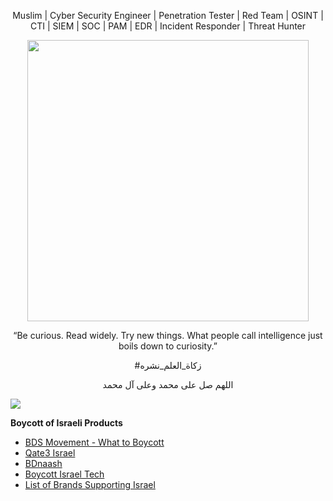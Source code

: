 <p align="center">Muslim | Cyber Security Engineer | Penetration Tester | Red Team | OSINT | CTI | SIEM | SOC | PAM | EDR | Incident Responder | Threat Hunter</p>
<div id="header" align="center">
  <img src="https://external-content.duckduckgo.com/iu/?u=https%3A%2F%2Ffree4kwallpapers.com%2Fuploads%2Foriginals%2F2020%2F04%2F05%2Fanonymous-wallpaper.jpg&f=1&nofb=1&ipt=292b7ad637feaa6672636dbccbe74062d9e17f6b6c2809bf6fab1271f87e7d87&ipo=images" width="450"/>
<br>
</div>
  
<p align="center">“Be curious. Read widely. Try new things. What people call intelligence just boils down to curiosity.”</p>
</div>
<p align="center">#زكاة_العلم_نشره</p>
<p align="center">اللهم صل على محمد وعلى آل محمد</p>
<div id="header" align="center">

</div>

<a href="https://github.com/TheBSD/StandWithPalestine/blob/main/docs/README.md">
   <img src="https://raw.githubusercontent.com/TheBSD/StandWithPalestine/main/badges/StandWithPalestine.svg">
</a>

**Boycott of Israeli Products**
- [BDS Movement - What to Boycott](https://bdsmovement.net/get-involved/what-to-boycott)
- [Qate3 Israel](https://www.qate3-israel.com/)
- [BDnaash](https://bdnaash.com/)
- [Boycott Israel Tech](https://boycottisraelitech.com/)
- [List of Brands Supporting Israel](https://theislamicinformation.com/news/list-of-brands-supporting-israel/)
